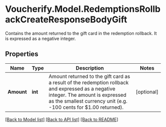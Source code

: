 # Voucherify.Model.RedemptionsRollbackCreateResponseBodyGift
Contains the amount returned to the gift card in the redemption rollback. It is expressed as a negative integer.

## Properties

Name | Type | Description | Notes
------------ | ------------- | ------------- | -------------
**Amount** | **int** | Amount returned to the gift card as a result of the redemption rollback and expressed as a negative integer. The amount is expressed as the smallest currency unit (e.g. -100 cents for $1.00 returned). | [optional] 

[[Back to Model list]](../../README.md#documentation-for-models) [[Back to API list]](../../README.md#documentation-for-api-endpoints) [[Back to README]](../../README.md)

